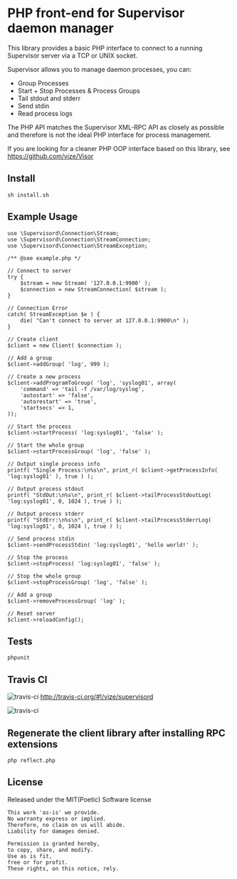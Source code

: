 PHP front-end for Supervisor daemon manager
========================================================================

This library provides a basic PHP interface to connect to a running Supervisor server via a TCP or UNIX socket.

Supervisor allows you to manage daemon processes, you can:
-   Group Processes
-   Start + Stop Processes & Process Groups
-   Tail stdout and stderr
-   Send stdin
-   Read process logs

The PHP API matches the Supervisor XML-RPC API as closely as possible and therefore
is not the ideal PHP interface for process management.


If you are looking for a cleaner PHP OOP interface based on this library, see https://github.com/vize/Visor

Install
--------

    sh install.sh

Example Usage
-------------

    use \Supervisord\Connection\Stream;
    use \Supervisord\Connection\StreamConnection;
    use \Supervisord\Connection\StreamException;

    /** @see example.php */

    // Connect to server
    try {
        $stream = new Stream( '127.0.0.1:9900' );
        $connection = new StreamConnection( $stream );
    }

    // Connection Error
    catch( StreamException $e ) {
        die( "Can't connect to server at 127.0.0.1:9900\n" );
    }

    // Create client
    $client = new Client( $connection );
    
    // Add a group
    $client->addGroup( 'log', 999 );

    // Create a new process
    $client->addProgramToGroup( 'log', 'syslog01', array(
        'command' => 'tail -f /var/log/syslog',
        'autostart' => 'false',
        'autorestart' => 'true',
        'startsecs' => 1,
    ));
    
    // Start the process
    $client->startProcess( 'log:syslog01', 'false' );
    
    // Start the whole group
    $client->startProcessGroup( 'log', 'false' );
    
    // Output single process info
    printf( "Single Process:\n%s\n", print_r( $client->getProcessInfo( 'log:syslog01' ), true ) );
    
    // Output process stdout
    printf( "StdOut:\n%s\n", print_r( $client->tailProcessStdoutLog( 'log:syslog01', 0, 1024 ), true ) );
    
    // Output process stderr
    printf( "StdErr:\n%s\n", print_r( $client->tailProcessStderrLog( 'log:syslog01', 0, 1024 ), true ) );
    
    // Send process stdin
    $client->sendProcessStdin( 'log:syslog01', 'hello world!' );
    
    // Stop the process
    $client->stopProcess( 'log:syslog01', 'false' );
    
    // Stop the whole group
    $client->stopProcessGroup( 'log', 'false' );
    
    // Add a group
    $client->removeProcessGroup( 'log' );
    
    // Reset server
    $client->reloadConfig();

Tests
--------

    phpunit

Travis CI
---------

![travis-ci](http://cdn-ak.favicon.st-hatena.com/?url=http%3A%2F%2Fabout.travis-ci.org%2F)&nbsp;http://travis-ci.org/#!/vize/supervisord

![travis-ci](https://secure.travis-ci.org/vize/supervisord.png?branch=master)

Regenerate the client library after installing RPC extensions
-------------------------------------------------------------

    php reflect.php

License
------------------------

Released under the MIT(Poetic) Software license

    This work 'as-is' we provide.
    No warranty express or implied.
    Therefore, no claim on us will abide.
    Liability for damages denied.

    Permission is granted hereby,
    to copy, share, and modify.
    Use as is fit,
    free or for profit.
    These rights, on this notice, rely.
